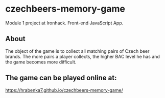 # czechbeers-memory-game
Module 1 project at Ironhack. Front-end JavaScript App.

## About 
The object of the game is to collect all matching pairs of Czech beer brands.
The more pairs a player collects, the higher BAC level he has and the game becomes more difficult.

## The game can be played online at:
https://hrabenka7.github.io/czechbeers-memory-game/
